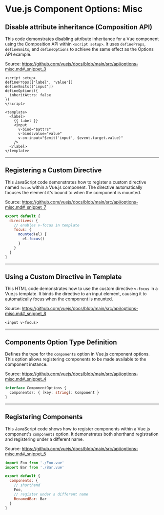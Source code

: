 # Vue.js Component Options: Misc

## Disable attribute inheritance (Composition API)

This code demonstrates disabling attribute inheritance for a Vue component using the Composition API within `<script setup>`. It uses `defineProps`, `defineEmits`, and `defineOptions` to achieve the same effect as the Options API example.

Source: https://github.com/vuejs/docs/blob/main/src/api/options-misc.md#_snippet_3

```vue
<script setup>
defineProps(['label', 'value'])
defineEmits(['input'])
defineOptions({
  inheritAttrs: false
})
</script>

<template>
  <label>
    {{ label }}
    <input
      v-bind="$attrs"
      v-bind:value="value"
      v-on:input="$emit('input', $event.target.value)"
    />
  </label>
</template>
```

---

## Registering a Custom Directive

This JavaScript code demonstrates how to register a custom directive named `focus` within a Vue.js component. The directive automatically focuses the element it's bound to when the component is mounted.

Source: https://github.com/vuejs/docs/blob/main/src/api/options-misc.md#_snippet_7

```javascript
export default {
  directives: {
    // enables v-focus in template
    focus: {
      mounted(el) {
        el.focus()
      }
    }
  }
}
```

---

## Using a Custom Directive in Template

This HTML code demonstrates how to use the custom directive `v-focus` in a Vue.js template. It binds the directive to an input element, causing it to automatically focus when the component is mounted.

Source: https://github.com/vuejs/docs/blob/main/src/api/options-misc.md#_snippet_8

```vue-html
<input v-focus>
```

---

## Components Option Type Definition

Defines the type for the `components` option in Vue.js component options. This option allows registering components to be made available to the component instance.

Source: https://github.com/vuejs/docs/blob/main/src/api/options-misc.md#_snippet_4

```typescript
interface ComponentOptions {
  components?: { [key: string]: Component }
}
```

---

## Registering Components

This JavaScript code shows how to register components within a Vue.js component's `components` option. It demonstrates both shorthand registration and registering under a different name.

Source: https://github.com/vuejs/docs/blob/main/src/api/options-misc.md#_snippet_5

```javascript
import Foo from './Foo.vue'
import Bar from './Bar.vue'

export default {
  components: {
    // shorthand
    Foo,
    // register under a different name
    RenamedBar: Bar
  }
}
```

